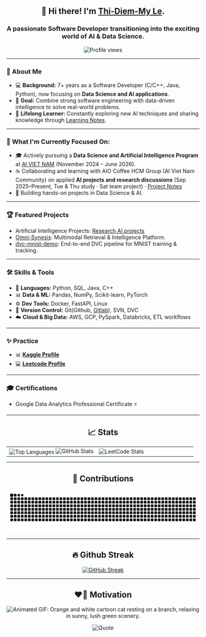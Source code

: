 <h2 align="center">👋 Hi there! I'm <b><a href="https://beacons.ai/elizabethmyn">Thi-Diem-My Le</a></b>.</h2>

<h3 align="center">
  A passionate Software Developer transitioning into the exciting world of <b>AI & Data Science</b>.
</h3>

<p align="center">
  <img src="https://komarev.com/ghpvc/?username=mylethidiem&label=Profile%20views&color=0e75b6&style=flat" alt="Profile views" />
</p>

---

### 🌟 About Me
- 💻 **Background:** 7+ years as a Software Developer (C/C++, Java, Python), now focusing on **Data Science and AI applications**.
- 🚀 **Goal:** Combine strong software engineering with data-driven intelligence to solve real-world problems.
- 🌱 **Lifelong Learner:** Constantly exploring new AI techniques and sharing knowledge through [Learning Notes](https://concrete-tray-472.notion.site/Learning-notes-15c0730a96738028bf16e05afd34bd0c?pvs=74).  

---

### 🔄 What I'm Currently Focused On:
- 🎓 Actively pursuing a **Data Science and Artificial Intelligence Program** at [AI VIET NAM](https://aivietnam.edu.vn) (November 2024 – June 2026).
- ☕ Collaborating and learning with AIO Coffee HCM Group (AI Viet Nam Community) on applied **AI projects and research discussions** (Sep 2025–Present, Tue & Thu study · Sat team project) · [Project Notes](https://concrete-tray-472.notion.site/Smart-Construction-2910730a96738069bfbac400cb62034d)
- 🧠 Building hands-on projects in Data Science & AI.
---

### 🏆 Featured Projects
- Artificial Intelligence Projects: [Research AI projects](https://github.com/mylethidiem/AIVN_projects)
- [Omni-Synesis](https://github.com/mylethidiem/Omni-Synesis): Multimodal Retrieval & Intelligence Platform.
- [dvc-mnist-demo](https://github.com/mylethidiem/dvc-mnist-demo): End-to-end DVC pipeline for MNIST training & tracking.
<!-- - **Predicting Customer Churn**: Built a machine learning model to predict customer churn using Python, Pandas, and Scikit-learn. [GitHub](link)
- **ETL Pipeline for E-commerce Data**: Designed and implemented a robust ETL pipeline using Apache Spark. [GitHub](link)
- **Dashboard for Health Metrics**: Created an interactive dashboard using Power BI to analyze hospital data. [GitHub](link) -->

---

### 🛠️ Skills & Tools
- 🐍 **Languages:** Python, SQL, Java, C++  
- 📊 **Data & ML:** Pandas, NumPy, Scikit-learn, PyTorch  
- ⚙️ **Dev Tools:** Docker, FastAPI, Linux  
- 🔄 **Version Control:** Git(Github, [Gitlab](https://gitlab.com/MyLeWhiteShark)), SVN, DVC  
- ☁️ **Cloud & Big Data:** AWS, GCP, PySpark, Databricks, ETL workflows  

<!-- - **Big Data Technologies**: Apache Spark, Hadoop
- **Data Visualization**: Power BI, Tableau, Matplotlib -->

---
### ✨ Practice
- 📊 **[Kaggle Profile](https://www.kaggle.com/banhmuy)**
- 💻 **[Leetcode Profile](https://leetcode.com/lethidiemmy961996)**
  <!-- - 🤖 **[DeepML Profile](https://www.deep-ml.com/profile/mzOHLfAKLVauQjHcZOdJxLdgiTS2)** -->

---

### 🎓 Certifications
- Google Data Analytics Professional Certificate ⚡
<!--
- **Google Data Analytics Professional Certificate**
- **AWS Certified Data Engineer - Associate**  -->

---

<div align="center">
<h2>📈 Stats</h2>
<table>
  <tr>
    <td width="48%">
      <img align="center" src="https://github-readme-stats.vercel.app/api/top-langs?username=mylethidiem&show_icons=true&locale=en&layout=compact&theme=flag-india&hide_border=true" alt="Top Languages" />
      <img src="https://github-readme-stats.vercel.app/api?username=mylethidiem&show_icons=true&locale=en&theme=flag-india&hide_border=true" alt="GitHub Stats" />
    </td>
    <td width="52%">
      <img src="https://leetcard.jacoblin.cool/lethidiemmy961996?theme=wtf&font=Lekton&ext=activity" alt="LeetCode Stats" />
    </td>
  </tr>
</table>

</div>

---
<div align="center">
<h2>🌱 Contributions</h2>

<img src="https://raw.githubusercontent.com/mylethidiem/mylethidiem/output/github-contribution-grid-snake.svg" alt="Snake animation" />

</div>

---

<div align="center">
<h2>🔥 Github Streak</h2>
  
[![GitHub Streak](https://streak-stats.demolab.com/?user=mylethidiem)](https://streak-stats.demolab.com/?user=mylethidiem)

</div>

---

<div align="center">
<h2>❤️‍🔥 Motivation</h2>
<img src="Sleepy cat animation.gif"  alt="Animated GIF: Orange and white cartoon cat resting on a branch, relaxing in sunny, lush green scenery." width="700">

![Quote](https://github-readme-quotes-bay.vercel.app/quote?quotesUrl=https://github.com/mylethidiem/mylethidiem/blob/main/quotes.json&theme=flag-india&animation=default&layout=default&font=Redressed&bgColor=white&fontColor=red&borderColor=orange)

</div>
